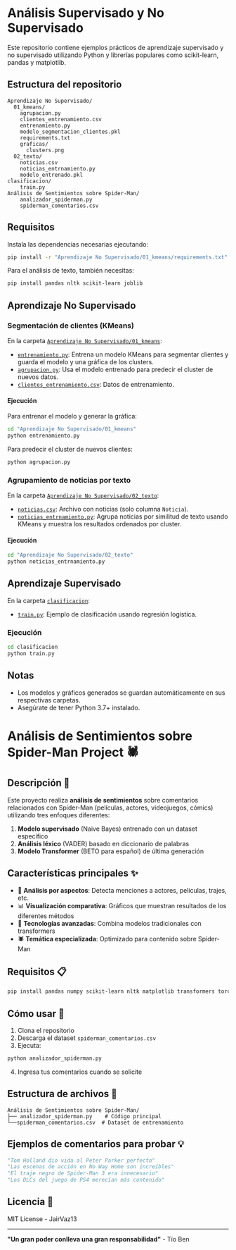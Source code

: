 # Análisis Supervisado y No Supervisado

Este repositorio contiene ejemplos prácticos de aprendizaje supervisado y no supervisado utilizando Python y librerías populares como scikit-learn, pandas y matplotlib.

## Estructura del repositorio

```
Aprendizaje No Supervisado/
  01_kmeans/
    agrupacion.py
    clientes_entrenamiento.csv
    entrenamiento.py
    modelo_segmentacion_clientes.pkl
    requirements.txt
    graficas/
      clusters.png
  02_texto/
    noticias.csv
    noticias_entrnamiento.py
    modelo_entrenado.pkl
clasificacion/
    train.py
Análisis de Sentimientos sobre Spider-Man/
    analizador_spiderman.py
    spiderman_comentarios.csv
```

## Requisitos

Instala las dependencias necesarias ejecutando:

```sh
pip install -r "Aprendizaje No Supervisado/01_kmeans/requirements.txt"
```
Para el análisis de texto, también necesitas:
```sh
pip install pandas nltk scikit-learn joblib
```

## Aprendizaje No Supervisado

### Segmentación de clientes (KMeans)

En la carpeta [`Aprendizaje No Supervisado/01_kmeans`](Aprendizaje%20No%20Supervisado/01_kmeans):

- [`entrenamiento.py`](Aprendizaje%20No%20Supervisado/01_kmeans/entrenamiento.py): Entrena un modelo KMeans para segmentar clientes y guarda el modelo y una gráfica de los clusters.
- [`agrupacion.py`](Aprendizaje%20No%20Supervisado/01_kmeans/agrupacion.py): Usa el modelo entrenado para predecir el cluster de nuevos datos.
- [`clientes_entrenamiento.csv`](Aprendizaje%20No%20Supervisado/01_kmeans/clientes_entrenamiento.csv): Datos de entrenamiento.

#### Ejecución

Para entrenar el modelo y generar la gráfica:

```sh
cd "Aprendizaje No Supervisado/01_kmeans"
python entrenamiento.py
```

Para predecir el cluster de nuevos clientes:

```sh
python agrupacion.py
```

### Agrupamiento de noticias por texto

En la carpeta [`Aprendizaje No Supervisado/02_texto`](Aprendizaje%20No%20Supervisado/02_texto):

- [`noticias.csv`](Aprendizaje%20No%20Supervisado/02_texto/noticias.csv): Archivo con noticias (solo columna `Noticia`).
- [`noticias_entrnamiento.py`](Aprendizaje%20No%20Supervisado/02_texto/noticias_entrnamiento.py): Agrupa noticias por similitud de texto usando KMeans y muestra los resultados ordenados por cluster.

#### Ejecución

```sh
cd "Aprendizaje No Supervisado/02_texto"
python noticias_entrnamiento.py
```

## Aprendizaje Supervisado

En la carpeta [`clasificacion`](ejemplos/clasificacion):

- [`train.py`](ejemplos/clasificacion/train.py): Ejemplo de clasificación usando regresión logística.

### Ejecución

```sh
cd clasificacion
python train.py
```

## Notas

- Los modelos y gráficos generados se guardan automáticamente en sus respectivas carpetas.
- Asegúrate de tener Python 3.7+ instalado.

# Análisis de Sentimientos sobre Spider-Man Project 🕷️

## Descripción 📄

Este proyecto realiza **análisis de sentimientos** sobre comentarios relacionados con Spider-Man (películas, actores, videojuegos, cómics) utilizando tres enfoques diferentes:

1. **Modelo supervisado** (Naive Bayes) entrenado con un dataset específico
2. **Análisis léxico** (VADER) basado en diccionario de palabras
3. **Modelo Transformer** (BETO para español) de última generación

## Características principales ✨

- 🎯 **Análisis por aspectos**: Detecta menciones a actores, películas, trajes, etc.
- 📊 **Visualización comparativa**: Gráficos que muestran resultados de los diferentes métodos
- 🤖 **Tecnologías avanzadas**: Combina modelos tradicionales con transformers
- 🕷️ **Temática especializada**: Optimizado para contenido sobre Spider-Man

## Requisitos 📋

```bash
pip install pandas numpy scikit-learn nltk matplotlib transformers torch
```

## Cómo usar 🚀

1. Clona el repositorio
2. Descarga el dataset `spiderman_comentarios.csv`
3. Ejecuta:

```bash
python analizador_spiderman.py
```

4. Ingresa tus comentarios cuando se solicite

## Estructura de archivos 📂

```
Análisis de Sentimientos sobre Spider-Man/
├── analizador_spiderman.py    # Código principal
└──spiderman_comentarios.csv  # Dataset de entrenamiento
```

## Ejemplos de comentarios para probar 💡

```python
"Tom Holland dio vida al Peter Parker perfecto"
"Las escenas de acción en No Way Home son increíbles"
"El traje negro de Spider-Man 3 era innecesario"
"Los DLCs del juego de PS4 merecían más contenido"
```

## Licencia 📜

MIT License - JairVaz13

---

**"Un gran poder conlleva una gran responsabilidad"** - Tío Ben